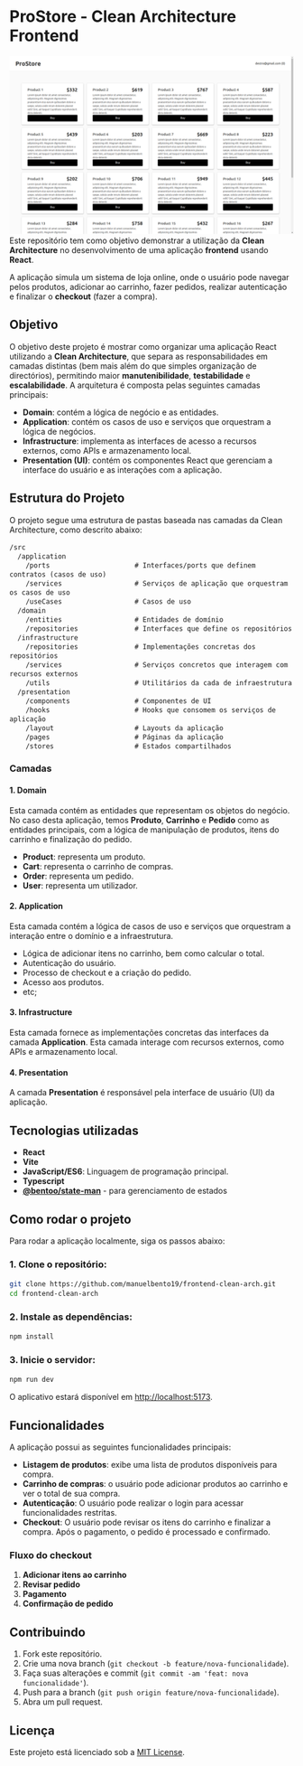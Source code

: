 # ProStore - Clean Architecture Frontend
![Capa](./public/capa.png)
Este repositório tem como objetivo demonstrar a utilização da **Clean Architecture** no desenvolvimento de uma aplicação **frontend** usando **React**.
 
A aplicação simula um sistema de loja online, onde o usuário pode navegar pelos produtos, adicionar ao carrinho, fazer pedidos, realizar autenticação e finalizar o **checkout** (fazer a compra).

## Objetivo
O objetivo deste projeto é mostrar como organizar uma aplicação React utilizando a **Clean Architecture**, que separa as responsabilidades em camadas distintas (bem mais além do que simples organização de directórios), permitindo maior **manutenibilidade**, **testabilidade** e **escalabilidade**. A arquitetura é composta pelas seguintes camadas principais:
- **Domain**: contém a lógica de negócio e as entidades.
- **Application**: contém os casos de uso e serviços que orquestram a lógica de negócios.
- **Infrastructure**: implementa as interfaces de acesso a recursos externos, como APIs e armazenamento local.
- **Presentation (UI)**: contém os componentes React que gerenciam a interface do usuário e as interações com a aplicação.

## Estrutura do Projeto

O projeto segue uma estrutura de pastas baseada nas camadas da Clean Architecture, como descrito abaixo:

```
/src
  /application
    /ports                     # Interfaces/ports que definem contratos (casos de uso)
    /services                  # Serviços de aplicação que orquestram os casos de uso
    /useCases                  # Casos de uso
  /domain
    /entities                  # Entidades de domínio
	/repositories              # Interfaces que define os repositórios
  /infrastructure
    /repositories              # Implementações concretas dos repositórios
    /services                  # Serviços concretos que interagem com recursos externos
    /utils                     # Utilitários da cada de infraestrutura
  /presentation
    /components                # Componentes de UI
    /hooks                     # Hooks que consomem os serviços de aplicação
    /layout                    # Layouts da aplicação
    /pages                     # Páginas da aplicação
    /stores                    # Estados compartilhados
```


### Camadas

#### 1. **Domain**
Esta camada contém as entidades que representam os objetos do negócio. No caso desta aplicação, temos **Produto**, **Carrinho** e **Pedido** como as entidades principais, com a lógica de manipulação de produtos, itens do carrinho e finalização do pedido.

- **Product**: representa um produto.
- **Cart**: representa o carrinho de compras.
- **Order**: representa um pedido.
- **User**: representa um utilizador.

#### 2. **Application**
Esta camada contém a lógica de casos de uso e serviços que orquestram a interação entre o domínio e a infraestrutura.
- Lógica de adicionar itens no carrinho, bem como calcular o total.
- Autenticação do usuário.
- Processo de checkout e a criação do pedido.
- Acesso aos produtos.
- etc;

#### 3. **Infrastructure**
Esta camada fornece as implementações concretas das interfaces da camada **Application**. Esta camada interage com recursos externos, como APIs e armazenamento local.

#### 4. **Presentation**
A camada **Presentation** é responsável pela interface de usuário (UI) da aplicação.

## Tecnologias utilizadas

- **React**
- **Vite**
- **JavaScript/ES6**: Linguagem de programação principal.
- **Typescript**
- [**@bentoo/state-man**](https://www.npmjs.com/package/@bentoo/state-man) - para gerenciamento de estados

## Como rodar o projeto

Para rodar a aplicação localmente, siga os passos abaixo:

### 1. Clone o repositório:

```bash
git clone https://github.com/manuelbento19/frontend-clean-arch.git
cd frontend-clean-arch
```
### 2. Instale as dependências:

```bash
npm install
```
### 3. Inicie o servidor:
```bash
npm run dev
```

O aplicativo estará disponível em [http://localhost:5173](http://localhost:5173/).

## Funcionalidades
A aplicação possui as seguintes funcionalidades principais:
- **Listagem de produtos**: exibe uma lista de produtos disponíveis para compra.
- **Carrinho de compras**: o usuário pode adicionar produtos ao carrinho e ver o total de sua compra.
- **Autenticação**: O usuário pode realizar o login para acessar funcionalidades restritas.
- **Checkout**: O usuário pode revisar os itens do carrinho e finalizar a compra. Após o pagamento, o pedido é processado e confirmado.

### Fluxo do checkout
1. **Adicionar itens ao carrinho**
2. **Revisar pedido**
3. **Pagamento**
4. **Confirmação de pedido**

## Contribuindo
1. Fork este repositório.
2. Crie uma nova branch (`git checkout -b feature/nova-funcionalidade`).
3. Faça suas alterações e commit (`git commit -am 'feat: nova funcionalidade'`).
4. Push para a branch (`git push origin feature/nova-funcionalidade`).
5. Abra um pull request.

## Licença
Este projeto está licenciado sob a [MIT License](./LICENSE).
